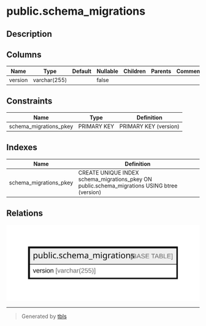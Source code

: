 # public.schema_migrations

## Description

## Columns

| Name | Type | Default | Nullable | Children | Parents | Comment |
| ---- | ---- | ------- | -------- | -------- | ------- | ------- |
| version | varchar(255) |  | false |  |  |  |

## Constraints

| Name | Type | Definition |
| ---- | ---- | ---------- |
| schema_migrations_pkey | PRIMARY KEY | PRIMARY KEY (version) |

## Indexes

| Name | Definition |
| ---- | ---------- |
| schema_migrations_pkey | CREATE UNIQUE INDEX schema_migrations_pkey ON public.schema_migrations USING btree (version) |

## Relations

![er](public.schema_migrations.svg)

---

> Generated by [tbls](https://github.com/k1LoW/tbls)
